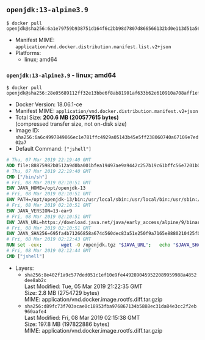 ## `openjdk:13-alpine3.9`

```console
$ docker pull openjdk@sha256:6a1e79759b938751d164f6c2bb98d7807d866566132bd0e113d51a5659f8a6d8
```

-	Manifest MIME: `application/vnd.docker.distribution.manifest.list.v2+json`
-	Platforms:
	-	linux; amd64

### `openjdk:13-alpine3.9` - linux; amd64

```console
$ docker pull openjdk@sha256:28e05689112ff32e13bbe6f8ab81901af633b62e610910a708aff1ef2e37a93d
```

-	Docker Version: 18.06.1-ce
-	Manifest MIME: `application/vnd.docker.distribution.manifest.v2+json`
-	Total Size: **200.6 MB (200577615 bytes)**  
	(compressed transfer size, not on-disk size)
-	Image ID: `sha256:6a6c4997849866ec1e781ffc4929a05143b45e5ff238060740a67109e7ed02a7`
-	Default Command: `["jshell"]`

```dockerfile
# Thu, 07 Mar 2019 22:19:40 GMT
ADD file:88875982b0512a9d0ba001bfea19497ae9a9442c257b19c61bffc56e7201b0c3 in / 
# Thu, 07 Mar 2019 22:19:40 GMT
CMD ["/bin/sh"]
# Fri, 08 Mar 2019 02:10:51 GMT
ENV JAVA_HOME=/opt/openjdk-13
# Fri, 08 Mar 2019 02:10:51 GMT
ENV PATH=/opt/openjdk-13/bin:/usr/local/sbin:/usr/local/bin:/usr/sbin:/usr/bin:/sbin:/bin
# Fri, 08 Mar 2019 02:10:51 GMT
ENV JAVA_VERSION=13-ea+9
# Fri, 08 Mar 2019 02:10:51 GMT
ENV JAVA_URL=https://download.java.net/java/early_access/alpine/9/binaries/openjdk-13-ea+9_linux-x64-musl_bin.tar.gz
# Fri, 08 Mar 2019 02:10:51 GMT
ENV JAVA_SHA256=695fa4b71266858a674d560dec83a51e250f9a7165e8880210425fbcafa10691
# Fri, 08 Mar 2019 02:12:43 GMT
RUN set -eux; 		wget -O /openjdk.tgz "$JAVA_URL"; 	echo "$JAVA_SHA256 */openjdk.tgz" | sha256sum -c -; 	mkdir -p "$JAVA_HOME"; 	tar --extract --file /openjdk.tgz --directory "$JAVA_HOME" --strip-components 1; 	rm /openjdk.tgz; 		java -Xshare:dump; 		java --version; 	javac --version
# Fri, 08 Mar 2019 02:12:44 GMT
CMD ["jshell"]
```

-	Layers:
	-	`sha256:8e402f1a9c577ded051c1ef10e9fe4492890459522089959988a4852dee8ab2c`  
		Last Modified: Tue, 05 Mar 2019 21:22:35 GMT  
		Size: 2.8 MB (2754729 bytes)  
		MIME: application/vnd.docker.image.rootfs.diff.tar.gzip
	-	`sha256:d89fc73f703acae0c18953fba976867134b5888ec31da84e3cc2f2eb960aafe4`  
		Last Modified: Fri, 08 Mar 2019 02:15:38 GMT  
		Size: 197.8 MB (197822886 bytes)  
		MIME: application/vnd.docker.image.rootfs.diff.tar.gzip
